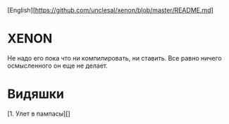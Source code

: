 [English][https://github.com/unclesal/xenon/blob/master/README.md]

# XENON

Не надо его пока что ни компилировать, ни ставить. Все равно ничего осмысленного он еще не делает.

# Видяшки

[1. Улет в пампасы][]
